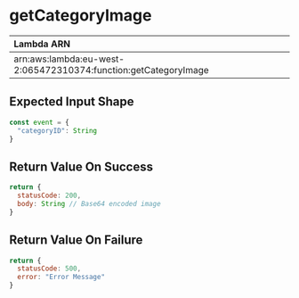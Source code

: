 # getCategoryImage



| Lambda ARN                                                     |
| :------------------------------------------------------------- |
| arn:aws:lambda:eu-west-2:065472310374:function:getCategoryImage |

## Expected Input Shape

```javascript
const event = {
  "categoryID": String
}
 ```

## Return Value On Success
```javascript
return {
  statusCode: 200,
  body: String // Base64 encoded image
}
```

## Return Value On Failure
```javascript
return {
  statusCode: 500,
  error: "Error Message"
}
```